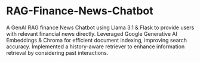 # RAG-Finance-News-Chatbot
A GenAI RAG finance News Chatbot using Llama 3.1 &amp; Flask to provide users with relevant financial news directly. Leveraged Google Generative AI Embeddings &amp; Chroma for efficient document indexing, improving search accuracy. Implemented a history-aware retriever to enhance information retrieval by considering past interactions.
